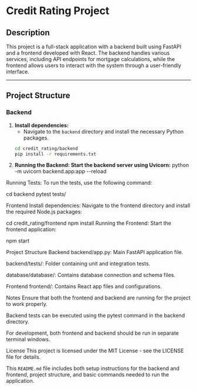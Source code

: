 # Credit Rating Project

## Description
This project is a full-stack application with a backend built using FastAPI and a frontend developed with React. The backend handles various services, including API endpoints for mortgage calculations, while the frontend allows users to interact with the system through a user-friendly interface.

---

## Project Structure

### Backend

1. **Install dependencies:**
   - Navigate to the `backend` directory and install the necessary Python packages.
   ```bash
   cd credit_rating/backend
   pip install -r requirements.txt
2. **Running the Backend: Start the backend server using Uvicorn:**
python -m uvicorn backend.app:app --reload

Running Tests: To run the tests, use the following command:

cd backend
pytest tests/

Frontend
Install dependencies: Navigate to the frontend directory and install the required Node.js packages:

cd credit_rating/frontend
npm install
Running the Frontend: Start the frontend application:

npm start

Project Structure
Backend
backend/app.py: Main FastAPI application file.

backend/tests/: Folder containing unit and integration tests.

database/database/: Contains database connection and schema files.

Frontend
frontend/: Contains React app files and configurations.

Notes
Ensure that both the frontend and backend are running for the project to work properly.

Backend tests can be executed using the pytest command in the backend directory.

For development, both frontend and backend should be run in separate terminal windows.

License
This project is licensed under the MIT License - see the LICENSE file for details.


This `README.md` file includes both setup instructions for the backend and frontend, project structure, and basic commands needed to run the application.
